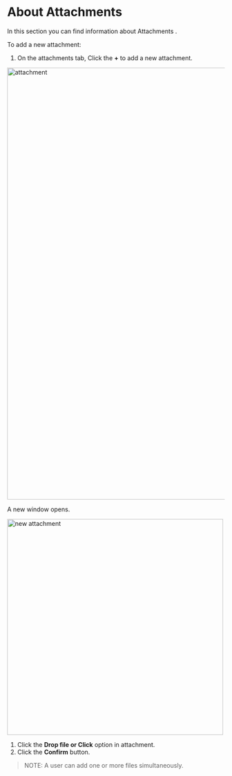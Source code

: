 # About Attachments

In this section you can find information about Attachments . 

To add a new attachment:

1. On the attachments tab, Click the **+** to add a new attachment.

<img src="../images/attachments.png" alt="attachment" width="1000" height="1000"/>

A new window opens. 

<img src="../images/add_attachments.png" alt="new attachment" width="500" height="500"/>

1. Click the **Drop file or Click** option in attachment. 
2. Click the **Confirm** button. 

> NOTE: A user can add one or more files simultaneously. 



